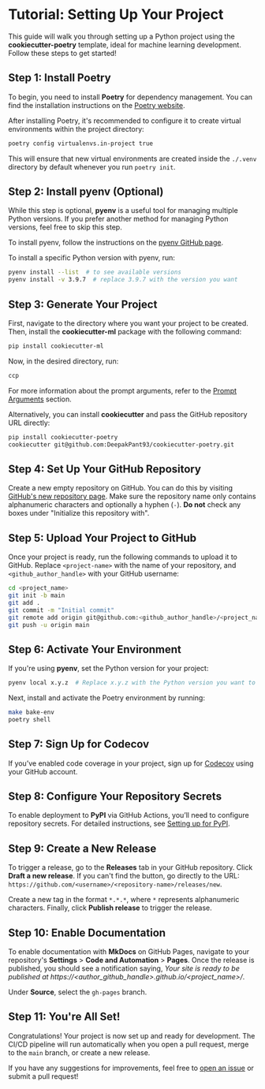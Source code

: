 # Tutorial: Setting Up Your Project

This guide will walk you through setting up a Python project using the **cookiecutter-poetry** template, ideal for machine learning development. Follow these steps to get started!

## Step 1: Install Poetry

To begin, you need to install **Poetry** for dependency management. You can find the installation instructions on the [Poetry website](https://python-poetry.org/docs/).

After installing Poetry, it's recommended to configure it to create virtual environments within the project directory:

```bash
poetry config virtualenvs.in-project true
```

This will ensure that new virtual environments are created inside the `./.venv` directory by default whenever you run `poetry init`.

## Step 2: Install pyenv (Optional)

While this step is optional, **pyenv** is a useful tool for managing multiple Python versions. If you prefer another method for managing Python versions, feel free to skip this step.

To install pyenv, follow the instructions on the [pyenv GitHub page](https://github.com/pyenv/pyenv).

To install a specific Python version with pyenv, run:

```bash
pyenv install --list  # to see available versions
pyenv install -v 3.9.7  # replace 3.9.7 with the version you want
```

## Step 3: Generate Your Project

First, navigate to the directory where you want your project to be created. Then, install the **cookiecutter-ml** package with the following command:

```bash
pip install cookiecutter-ml
```

Now, in the desired directory, run:

```bash
ccp
```

For more information about the prompt arguments, refer to the [Prompt Arguments](./prompt_arguments.md) section.

Alternatively, you can install **cookiecutter** and pass the GitHub repository URL directly:

```bash
pip install cookiecutter-poetry
cookiecutter git@github.com:DeepakPant93/cookiecutter-poetry.git
```

## Step 4: Set Up Your GitHub Repository

Create a new empty repository on GitHub. You can do this by visiting [GitHub's new repository page](https://github.com/new). Make sure the repository name only contains alphanumeric characters and optionally a hyphen (`-`). **Do not** check any boxes under "Initialize this repository with".

## Step 5: Upload Your Project to GitHub

Once your project is ready, run the following commands to upload it to GitHub. Replace `<project-name>` with the name of your repository, and `<github_author_handle>` with your GitHub username:

```bash
cd <project_name>
git init -b main
git add .
git commit -m "Initial commit"
git remote add origin git@github.com:<github_author_handle>/<project_name>.git
git push -u origin main
```

## Step 6: Activate Your Environment

If you're using **pyenv**, set the Python version for your project:

```bash
pyenv local x.y.z  # Replace x.y.z with the Python version you want to use
```

Next, install and activate the Poetry environment by running:

```bash
make bake-env
poetry shell
```

## Step 7: Sign Up for Codecov

If you’ve enabled code coverage in your project, sign up for [Codecov](https://about.codecov.io/language/python/) using your GitHub account.

## Step 8: Configure Your Repository Secrets

To enable deployment to **PyPI** via GitHub Actions, you’ll need to configure repository secrets. For detailed instructions, see [Setting up for PyPI](./features/publishing.md#set-up-for-pypi).

## Step 9: Create a New Release

To trigger a release, go to the **Releases** tab in your GitHub repository. Click **Draft a new release**. If you can't find the button, go directly to the URL: `https://github.com/<username>/<repository-name>/releases/new`.

Create a new tag in the format `*.*.*`, where `*` represents alphanumeric characters. Finally, click **Publish release** to trigger the release.

## Step 10: Enable Documentation

To enable documentation with **MkDocs** on GitHub Pages, navigate to your repository's **Settings** > **Code and Automation** > **Pages**. Once the release is published, you should see a notification saying, _Your site is ready to be published at https://<author_github_handle>.github.io/<project_name>/_.

Under **Source**, select the `gh-pages` branch.

## Step 11: You're All Set!

Congratulations! Your project is now set up and ready for development. The CI/CD pipeline will run automatically when you open a pull request, merge to the `main` branch, or create a new release.

If you have any suggestions for improvements, feel free to [open an issue](https://github.com/<username>/<repository-name>/issues) or submit a pull request!
